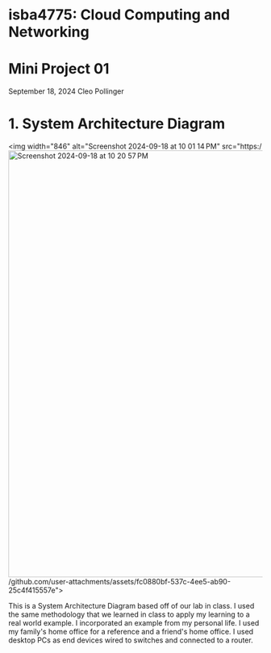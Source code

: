 # isba4775: Cloud Computing and Networking

# Mini Project 01
September 18, 2024
Cleo Pollinger

#  1. System Architecture Diagram
<img width="846" alt="Screenshot 2024-09-18 at 10 01 14 PM" src="https:/<img width="846" alt="Screenshot 2024-09-18 at 10 20 57 PM" src="https://github.com/user-attachments/assets/1b31d471-e2f2-4b09-bdc5-e14c94a49c1b">
/github.com/user-attachments/assets/fc0880bf-537c-4ee5-ab90-25c4f415557e">

This is a System Architecture Diagram based off of our lab in class. I used the same methodology that we learned in class to apply my learning to a real world example. I incorporated an example from my personal life. I used my family's home office for a reference and a friend's home office. I used desktop PCs as end devices wired to switches and connected to a router. 
